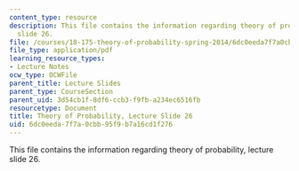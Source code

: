 ```yaml
---
content_type: resource
description: This file contains the information regarding theory of probability, lecture
  slide 26.
file: /courses/18-175-theory-of-probability-spring-2014/6dc0eeda7f7a0cbb95f9b7a16cd1f276_MIT18_175S14_Lecture26.pdf
file_type: application/pdf
learning_resource_types:
- Lecture Notes
ocw_type: OCWFile
parent_title: Lecture Slides
parent_type: CourseSection
parent_uid: 3d54cb1f-8df6-ccb3-f9fb-a234ec6516fb
resourcetype: Document
title: Theory of Probability, Lecture Slide 26
uid: 6dc0eeda-7f7a-0cbb-95f9-b7a16cd1f276
---
```

This file contains the information regarding theory of probability, lecture slide 26.

